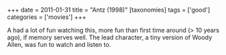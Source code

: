 +++
date = 2011-01-31
title = "Antz (1998)"
[taxonomies]
tags = ['good']
categories = ['movies']
+++

A had a lot of fun watching this, more fun than first time around (> 10
years ago), if memory serves well. The lead character, a tiny version of
Woody Allen, was fun to watch and listen to.
